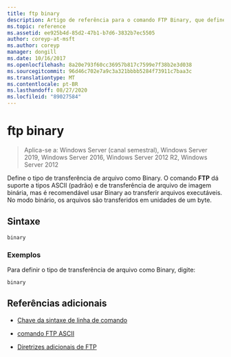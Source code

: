 ```yaml
---
title: ftp binary
description: Artigo de referência para o comando FTP Binary, que define o tipo de transferência de arquivo como Binary.
ms.topic: reference
ms.assetid: ee925b4d-85d2-47b1-b7d6-3832b7ec5505
author: coreyp-at-msft
ms.author: coreyp
manager: dongill
ms.date: 10/16/2017
ms.openlocfilehash: 8a20e793f60cc36957b817c7599e7f38b2e3d038
ms.sourcegitcommit: 96d46c702e7a9c3a321bbbb5284f73911c7baa3c
ms.translationtype: MT
ms.contentlocale: pt-BR
ms.lasthandoff: 08/27/2020
ms.locfileid: "89027584"
---
```

# <a name="ftp-binary"></a>ftp binary

> Aplica-se a: Windows Server (canal semestral), Windows Server 2019, Windows Server 2016, Windows Server 2012 R2, Windows Server 2012

Define o tipo de transferência de arquivo como Binary. O comando **FTP** dá suporte a tipos ASCII (padrão) e de transferência de arquivo de imagem binária, mas é recomendável usar Binary ao transferir arquivos executáveis. No modo binário, os arquivos são transferidos em unidades de um byte.

## <a name="syntax"></a>Sintaxe

```
binary
```

### <a name="examples"></a>Exemplos

Para definir o tipo de transferência de arquivo como Binary, digite:

```
binary
```

## <a name="additional-references"></a>Referências adicionais

- [Chave da sintaxe de linha de comando](command-line-syntax-key.md)

- [comando FTP ASCII](ftp-ascii.md)

- [Diretrizes adicionais de FTP](/previous-versions/orphan-topics/ws.10/cc756013(v=ws.10))
